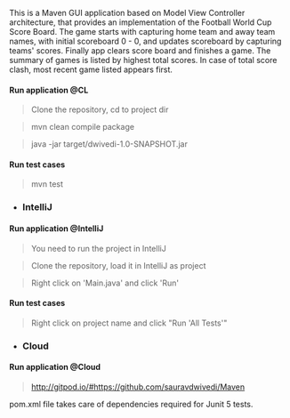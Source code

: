 This is a Maven GUI application based on Model View Controller architecture, that provides an implementation of the Football World Cup Score Board. The game starts with capturing home team and away team names, with initial scoreboard 0 - 0, and updates scoreboard by capturing teams' scores. Finally app clears score board and finishes a game. The summary of games is listed by highest total scores. In case of total score clash, most recent game listed appears first.

#### Run application @CL

> Clone the repository, cd to project dir

> mvn clean compile package

> java -jar target/dwivedi-1.0-SNAPSHOT.jar

#### Run test cases

> mvn test

- ### IntelliJ

#### Run application @IntelliJ

> You need to run the project in IntelliJ

> Clone the repository, load it in IntelliJ as project

> Right click on 'Main.java' and click 'Run'

#### Run test cases

> Right click on project name and click "Run 'All Tests'"

- ### Cloud

#### Run application @Cloud

> http://gitpod.io/#https://github.com/sauravdwivedi/Maven

pom.xml file takes care of dependencies required for Junit 5 tests.
